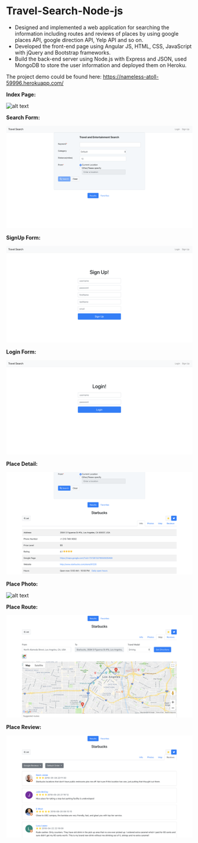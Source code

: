 # Travel-Search-Node-js

   - Designed and implemented a web application for searching the information including routes and reviews of places by using google places API, google direction API, Yelp API and so on. 
   - Developed the front-end page using Angular JS, HTML, CSS, JavaScript with jQuery and Bootstrap frameworks. 
   - Build the back-end server using Node.js with Express and JSON, used MongoDB to store the user information and
deployed them on Heroku. 

   The project demo could be found here: https://nameless-atoll-59996.herokuapp.com/
   
**Index Page:**

![alt text](https://github.com/Huiming37/Travel-Search-Node-js/blob/master/public/images/ScreenShot/Index.png)

**Search Form:**

![alt text](https://github.com/Huiming37/Travel-Search-Node-js/blob/master/public/images/ScreenShot/SearchForm.png)

**SignUp Form:**

![alt text](https://github.com/Huiming37/Travel-Search-Node-js/blob/master/public/images/ScreenShot/SignUp.png)

**Login Form:**

![alt text](https://github.com/Huiming37/Travel-Search-Node-js/blob/master/public/images/ScreenShot/Login.png)

**Place Detail:**

![alt text](https://github.com/Huiming37/Travel-Search-Node-js/blob/master/public/images/ScreenShot/Details.png)

**Place Photo:**

![alt text](https://github.com/Huiming37/Travel-Search-Node-js/blob/master/public/images/ScreenShot/Photos.png)

**Place Route:**

![alt text](https://github.com/Huiming37/Travel-Search-Node-js/blob/master/public/images/ScreenShot/Routes.png)

**Place Review:**

![alt text](https://github.com/Huiming37/Travel-Search-Node-js/blob/master/public/images/ScreenShot/Reviews.png)

   


   
